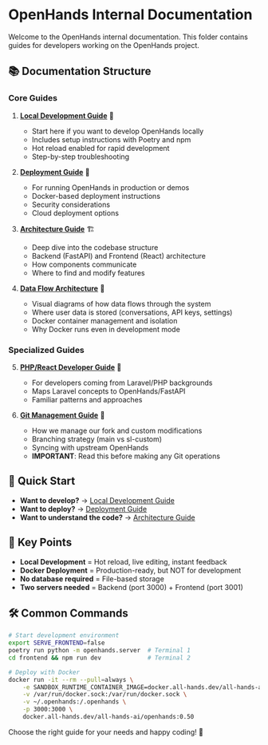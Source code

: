# OpenHands Internal Documentation

Welcome to the OpenHands internal documentation. This folder contains guides for developers working on the OpenHands project.

## 📚 Documentation Structure

### Core Guides

1. **[Local Development Guide](./local_development_guide.md)** 🚀
   - Start here if you want to develop OpenHands locally
   - Includes setup instructions with Poetry and npm
   - Hot reload enabled for rapid development
   - Step-by-step troubleshooting

2. **[Deployment Guide](./deployment_guide.md)** 🐳
   - For running OpenHands in production or demos
   - Docker-based deployment instructions
   - Security considerations
   - Cloud deployment options

3. **[Architecture Guide](./architecture_guide.md)** 🏗️
   - Deep dive into the codebase structure
   - Backend (FastAPI) and Frontend (React) architecture
   - How components communicate
   - Where to find and modify features

4. **[Data Flow Architecture](./data_flow_architecture.md)** 🔄
   - Visual diagrams of how data flows through the system
   - Where user data is stored (conversations, API keys, settings)
   - Docker container management and isolation
   - Why Docker runs even in development mode

### Specialized Guides

5. **[PHP/React Developer Guide](./guide_for_php_react_developers.md)** 🔄
   - For developers coming from Laravel/PHP backgrounds
   - Maps Laravel concepts to OpenHands/FastAPI
   - Familiar patterns and approaches

6. **[Git Management Guide](./git_management_guide.md)** 🌿
   - How we manage our fork and custom modifications
   - Branching strategy (main vs sl-custom)
   - Syncing with upstream OpenHands
   - **IMPORTANT**: Read this before making any Git operations

## 🎯 Quick Start

- **Want to develop?** → [Local Development Guide](./local_development_guide.md)
- **Want to deploy?** → [Deployment Guide](./deployment_guide.md)
- **Want to understand the code?** → [Architecture Guide](./architecture_guide.md)

## 📝 Key Points

- **Local Development** = Hot reload, live editing, instant feedback
- **Docker Deployment** = Production-ready, but NOT for development
- **No database required** = File-based storage
- **Two servers needed** = Backend (port 3000) + Frontend (port 3001)

## 🛠️ Common Commands

```bash
# Start development environment
export SERVE_FRONTEND=false
poetry run python -m openhands.server  # Terminal 1
cd frontend && npm run dev             # Terminal 2

# Deploy with Docker
docker run -it --rm --pull=always \
    -e SANDBOX_RUNTIME_CONTAINER_IMAGE=docker.all-hands.dev/all-hands-ai/runtime:0.50-nikolaik \
    -v /var/run/docker.sock:/var/run/docker.sock \
    -v ~/.openhands:/.openhands \
    -p 3000:3000 \
    docker.all-hands.dev/all-hands-ai/openhands:0.50
```

Choose the right guide for your needs and happy coding! 🎉